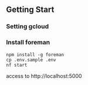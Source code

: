 ## Getting Start

### Setting gcloud 

### Install foreman

```
npm install -g foreman
cp .env.sample .env
nf start
```

access to
http://localhost:5000

